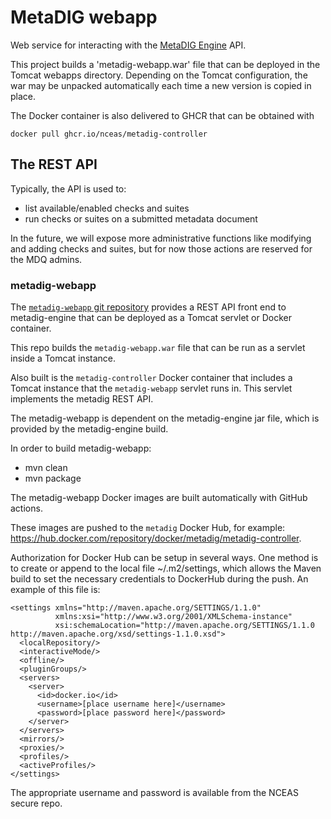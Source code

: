 # MetaDIG webapp
Web service for interacting with the [MetaDIG Engine](https://github.com/NCEAS/metadig-engine) API.

This project builds a 'metadig-webapp.war' file that can be deployed in the Tomcat webapps directory. Depending on the Tomcat configuration, the war may be unpacked automatically each time a new version is copied in place.

The Docker container is also delivered to GHCR that can be obtained with

```
docker pull ghcr.io/nceas/metadig-controller
```

## The REST API
Typically, the API is used to:
- list available/enabled checks and suites
- run checks or suites on a submitted metadata document

In the future, we will expose more administrative functions like modifying and adding checks and suites, but for now those actions are reserved for the MDQ admins.

### metadig-webapp

The [`metadig-webapp` git repository](https://github.com/NCEAS/metadig-webapp) provides a REST API front end to metadig-engine that can be deployed as a Tomcat servlet or Docker container.

This repo builds the `metadig-webapp.war` file that can be run as a servlet inside a Tomcat instance. 

Also built is the `metadig-controller` Docker container that includes a Tomcat instance that the `metadig-webapp` servlet runs in. This servlet implements the metadig REST API.

The metadig-webapp is dependent on the metadig-engine jar file, which is provided by the metadig-engine build.

In order to build metadig-webapp:
- mvn clean
- mvn package

The metadig-webapp Docker images are built automatically with GitHub actions.

These images are pushed to the `metadig` Docker Hub, for example: https://hub.docker.com/repository/docker/metadig/metadig-controller.

Authorization for Docker Hub can be setup in several ways. One method is to create or append to the local file ~/.m2/settings, which allows the Maven build to set the necessary credentials to DockerHub during the push. An example of this file is:

```
<settings xmlns="http://maven.apache.org/SETTINGS/1.1.0"
          xmlns:xsi="http://www.w3.org/2001/XMLSchema-instance"
          xsi:schemaLocation="http://maven.apache.org/SETTINGS/1.1.0 http://maven.apache.org/xsd/settings-1.1.0.xsd">
  <localRepository/>
  <interactiveMode/>
  <offline/>
  <pluginGroups/>
  <servers>
    <server>
      <id>docker.io</id>
      <username>[place username here]</username>
      <password>[place password here]</password>
    </server>
  </servers>
  <mirrors/>
  <proxies/>
  <profiles/>
  <activeProfiles/>
</settings>
```

The appropriate username and password is available from the NCEAS secure repo.

